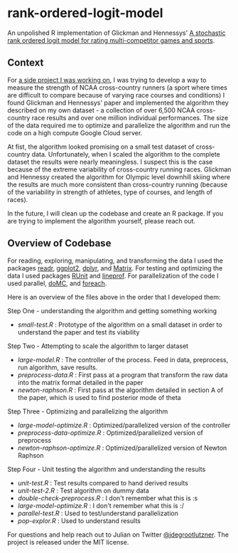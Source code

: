 # rank-ordered-logit-model

An unpolished R implementation of Glickman and Hennessys' [A stochastic rank ordered logit model for rating multi-competitor games and sports](http://www.glicko.net/research/multicompetitor.pdf). 

## Context

For [a side project I was working on](), I was trying to develop a way to measure the strength of NCAA cross-country runners (a sport where times are difficult to compare because of varying race courses and conditions) I found Glickman and Hennessys' paper and implemented the algorithm they described on my own dataset - a collection of over 6,500 NCAA cross-country race results and over one million individual performances. The size of the data required me to optimize and parallelize the algorithm and run the code on a high compute Google Cloud server. 

At fist, the algorithm looked promising on a small test dataset of cross-country data. Unfortunately, when I scaled the algorithm to the complete dataset the results were nearly meaningless. I suspect this is the case because of the extreme variability of cross-country running races. Glickman and Hennessy created the algorithm for Olympic level downhill skiing where the results are much more consistent than cross-country running  (because of the variability in strength of athletes, type of courses, and length of races).

In the future, I will clean up the codebase and create an R package. If you are trying to implement the algorithm yourself, please reach out.

## Overview of Codebase
For reading, exploring, manipulating, and transforming the data I used the packages [readr](https://cran.r-project.org/web/packages/readr/), [ggplot2](https://cran.r-project.org/web/packages/ggplot2/), [dplyr](https://cran.r-project.org/web/packages/dplyr/), and [Matrix](https://cran.r-project.org/web/packages/Matrix/). For testing and optimizing the data I used packages [RUnit](https://cran.r-project.org/web/packages/RUnit/) and [lineprof](https://cran.r-project.org/web/packages/foreach/). For parallelization of the code I used parallel, [doMC](https://cran.r-project.org/web/packages/doMC/), and [foreach](https://cran.r-project.org/web/packages/doMC/).

Here is an overview of the files above in the order that I developed them:

Step One - understanding the algorithm and getting something working
- _small-test.R_ : Prototype of the algorithm on a small dataset in order to understand the paper and test its viability 

Step Two - Attempting to scale the algorithm to larger dataset

- _large-model.R_ : The controller of the process. Feed in data, preprocess, run algorithm, save results.
- _preprocess-data.R_ : First pass at a program that transform the raw data into the matrix format detailed in the paper
- _newton-raphson.R_ : First pass at the algorithm detailed in section A of the paper, which is used to find posterior mode of theta


Step Three - Optimizing and parallelizing the algorithm
- _large-model-optimize.R_ : Optimized/parallelized version of the controller
- _preprocess-data-optimize.R_ : Optimized/parallelized version of preprocess
- _newton-raphson-optimize.R_ : Optimized/parallelized version of Newton Raphson

Step Four - Unit testing the algorithm and understanding the results
- _unit-test.R_ : Test results compared to hand derived results
- _unit-test-2.R_ : Test algorithm on dummy data
- _double-check-preprocess.R_ : I don't remember what this is  :s
- _large-model-optimize.R_ : I don't remember what this is :/ 
- _parallel-test.R_ : Used to test/understand parallelization 
- _pop-explor.R_ : Used to understand results

For questions and help reach out to Julian on Twitter [@jdegrootlutzner](https://twitter.com/jdegrootlutzner). 
The project is released under the MIT license. 


